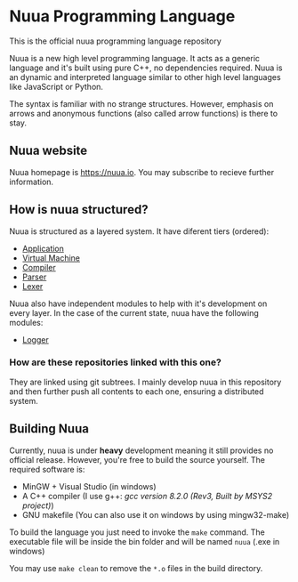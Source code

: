 # Nuua Programming Language

This is the official nuua programming language repository

Nuua is a new high level programming language. It acts as a generic language and it's built using pure C++, no dependencies required.
Nuua is an dynamic and interpreted language similar to other high level languages like JavaScript or Python.

The syntax is familiar with no strange structures. However, emphasis on arrows and anonymous functions (also called arrow functions)
is there to stay.

## Nuua website

Nuua homepage is <https://nuua.io>. You may subscribe to recieve further information.

## How is nuua structured?

Nuua is structured as a layered system. It have diferent tiers (ordered):

- [Application](https://github.com/nuua-io/Application)
- [Virtual Machine](https://github.com/nuua-io/Virtual-Machine)
- [Compiler](https://github.com/nuua-io/Compiler)
- [Parser](https://github.com/nuua-io/Parser)
- [Lexer](https://github.com/nuua-io/Lexer)

Nuua also have independent modules to help with it's development on every layer.
In the case of the current state, nuua have the following modules:

- [Logger](https://github.com/nuua-io/Logger)

### How are these repositories linked with this one?

They are linked using git subtrees. I mainly develop nuua in this repository and then further push all contents to each one,
ensuring a distributed system.

## Building Nuua

Currently, nuua is under **heavy** development meaning it still provides no official release.
However, you're free to build the source yourself. The required software is:

- MinGW + Visual Studio (in windows)
- A C++ compiler (I use g++: *gcc version 8.2.0 (Rev3, Built by MSYS2 project)*)
- GNU makefile (You can also use it on windows by using mingw32-make)

To build the language you just need to invoke the `make` command.
The executable file will be inside the bin folder and will be named `nuua` (.exe in windows)

You may use `make clean` to remove the `*.o` files in the build directory.
